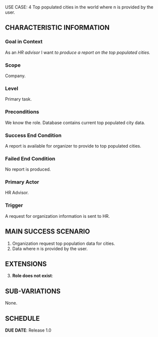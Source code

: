 USE CASE: 4 Top populated cities in the world where n is provided by the user.

## CHARACTERISTIC INFORMATION

### Goal in Context

As an *HR advisor* I want *to produce a report on the top populated cities.*

### Scope

Company.

### Level

Primary task.

### Preconditions

We know the role. Database contains current top populated city data.

### Success End Condition

A report is available for organizer to provide to top populated cities.

### Failed End Condition

No report is produced.

### Primary Actor

HR Advisor.

### Trigger

A request for organization information is sent to HR.

## MAIN SUCCESS SCENARIO

1. Organization request top population data for cities.
2. Data where n is provided by the user.

## EXTENSIONS

3. **Role does not exist**:

## SUB-VARIATIONS

None.

## SCHEDULE

**DUE DATE**: Release 1.0